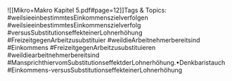 
![[Mikro+Makro Kapitel 5.pdf#page=12]]Tags & Topics:
   #weilsieeinbestimmtesEinkommenszielverfolgen
   #weilsieeinbestimmtesEinkommenszielverfolg
   #versusSubstitutionseffekteinerLohnerhöhung
   #FreizeitgegenArbeitzusubstituier
   #weildieArbeitnehmerbereitsind
   #Einkommens
   #FreizeitgegenArbeitzusubstituieren
   #weildiearbeitnehmerbereitsind
   #MansprichthiervomSubstitutionseffektderLohnerhöhung.•Denkbaristauch
   #Einkommens-versusSubstitutionseffekteinerLohnerhöhung